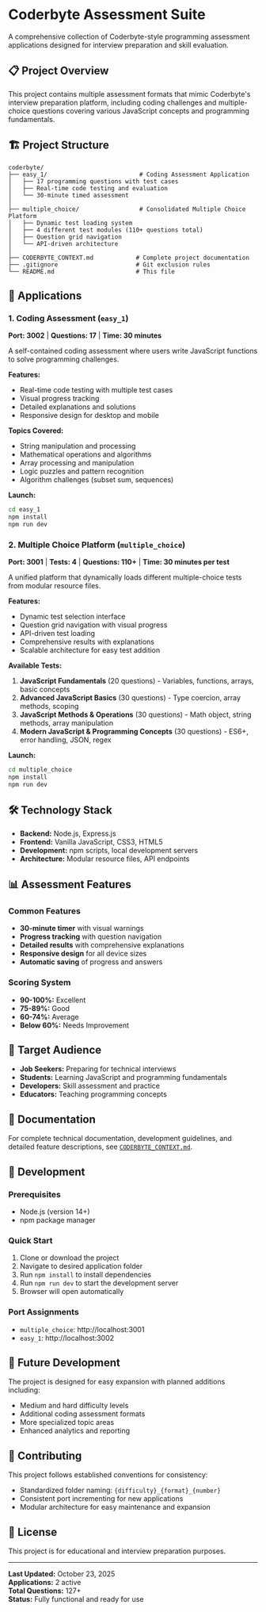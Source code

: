 # Coderbyte Assessment Suite

A comprehensive collection of Coderbyte-style programming assessment applications designed for interview preparation and skill evaluation.

## 📋 Project Overview

This project contains multiple assessment formats that mimic Coderbyte's interview preparation platform, including coding challenges and multiple-choice questions covering various JavaScript concepts and programming fundamentals.

## 🏗️ Project Structure

```
coderbyte/
├── easy_1/                          # Coding Assessment Application
│   ├── 17 programming questions with test cases
│   ├── Real-time code testing and evaluation
│   └── 30-minute timed assessment
│
├── multiple_choice/                 # Consolidated Multiple Choice Platform
│   ├── Dynamic test loading system
│   ├── 4 different test modules (110+ questions total)
│   ├── Question grid navigation
│   └── API-driven architecture
│
├── CODERBYTE_CONTEXT.md            # Complete project documentation
├── .gitignore                      # Git exclusion rules
└── README.md                       # This file
```

## 🚀 Applications

### 1. Coding Assessment (`easy_1`)
**Port: 3002** | **Questions: 17** | **Time: 30 minutes**

A self-contained coding assessment where users write JavaScript functions to solve programming challenges.

**Features:**
- Real-time code testing with multiple test cases
- Visual progress tracking
- Detailed explanations and solutions
- Responsive design for desktop and mobile

**Topics Covered:**
- String manipulation and processing
- Mathematical operations and algorithms
- Array processing and manipulation
- Logic puzzles and pattern recognition
- Algorithm challenges (subset sum, sequences)

**Launch:**
```bash
cd easy_1
npm install
npm run dev
```

### 2. Multiple Choice Platform (`multiple_choice`)
**Port: 3001** | **Tests: 4** | **Questions: 110+** | **Time: 30 minutes per test**

A unified platform that dynamically loads different multiple-choice tests from modular resource files.

**Features:**
- Dynamic test selection interface
- Question grid navigation with visual progress
- API-driven test loading
- Comprehensive results with explanations
- Scalable architecture for easy test addition

**Available Tests:**
1. **JavaScript Fundamentals** (20 questions) - Variables, functions, arrays, basic concepts
2. **Advanced JavaScript Basics** (30 questions) - Type coercion, array methods, scoping
3. **JavaScript Methods & Operations** (30 questions) - Math object, string methods, array manipulation
4. **Modern JavaScript & Programming Concepts** (30 questions) - ES6+, error handling, JSON, regex

**Launch:**
```bash
cd multiple_choice
npm install
npm run dev
```

## 🛠️ Technology Stack

- **Backend:** Node.js, Express.js
- **Frontend:** Vanilla JavaScript, CSS3, HTML5
- **Development:** npm scripts, local development servers
- **Architecture:** Modular resource files, API endpoints

## 📊 Assessment Features

### Common Features
- **30-minute timer** with visual warnings
- **Progress tracking** with question navigation
- **Detailed results** with comprehensive explanations
- **Responsive design** for all device sizes
- **Automatic saving** of progress and answers

### Scoring System
- **90-100%:** Excellent
- **75-89%:** Good
- **60-74%:** Average
- **Below 60%:** Needs Improvement

## 🎯 Target Audience

- **Job Seekers:** Preparing for technical interviews
- **Students:** Learning JavaScript and programming fundamentals
- **Developers:** Skill assessment and practice
- **Educators:** Teaching programming concepts

## 📖 Documentation

For complete technical documentation, development guidelines, and detailed feature descriptions, see [`CODERBYTE_CONTEXT.md`](./CODERBYTE_CONTEXT.md).

## 🔧 Development

### Prerequisites
- Node.js (version 14+)
- npm package manager

### Quick Start
1. Clone or download the project
2. Navigate to desired application folder
3. Run `npm install` to install dependencies
4. Run `npm run dev` to start the development server
5. Browser will open automatically

### Port Assignments
- `multiple_choice`: http://localhost:3001
- `easy_1`: http://localhost:3002

## 🚀 Future Development

The project is designed for easy expansion with planned additions including:
- Medium and hard difficulty levels
- Additional coding assessment formats
- More specialized topic areas
- Enhanced analytics and reporting

## 📝 Contributing

This project follows established conventions for consistency:
- Standardized folder naming: `{difficulty}_{format}_{number}`
- Consistent port incrementing for new applications
- Modular architecture for easy maintenance and expansion

## 📄 License

This project is for educational and interview preparation purposes.

---

**Last Updated:** October 23, 2025  
**Applications:** 2 active  
**Total Questions:** 127+  
**Status:** Fully functional and ready for use